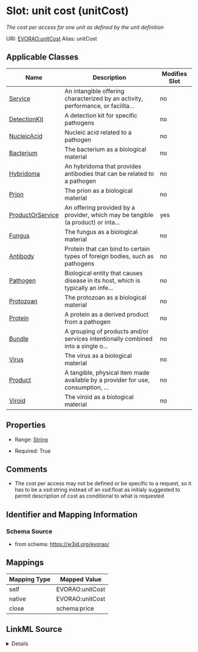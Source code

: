 

# Slot: unit cost (unitCost) 


_The cost per access for one unit as defined by the unit definition_





URI: [EVORAO:unitCost](https://w3id.org/evorao/unitCost)
Alias: unitCost

<!-- no inheritance hierarchy -->





## Applicable Classes

| Name | Description | Modifies Slot |
| --- | --- | --- |
| [Service](Service.md) | An intangible offering characterized by an activity, performance, or facilita... |  no  |
| [DetectionKit](DetectionKit.md) | A detection kit for specific pathogens |  no  |
| [NucleicAcid](NucleicAcid.md) | Nucleic acid related to a pathogen |  no  |
| [Bacterium](Bacterium.md) | The bacterium as a biological material |  no  |
| [Hybridoma](Hybridoma.md) | An hybridoma that provides antibodies that can be related to a pathogen |  no  |
| [Prion](Prion.md) | The prion as a biological material |  no  |
| [ProductOrService](ProductOrService.md) | An offering provided by a provider, which may be tangible (a product) or inta... |  yes  |
| [Fungus](Fungus.md) | The fungus as a biological material |  no  |
| [Antibody](Antibody.md) | Protein that can bind to certain types of foreign bodies, such as pathogens |  no  |
| [Pathogen](Pathogen.md) | Biological entity that causes disease in its host, which is typically an infe... |  no  |
| [Protozoan](Protozoan.md) | The protozoan as a biological material |  no  |
| [Protein](Protein.md) | A protein as a derived product from a pathogen |  no  |
| [Bundle](Bundle.md) | A grouping of products and/or services intentionally combined into a single o... |  no  |
| [Virus](Virus.md) | The virus as a biological material |  no  |
| [Product](Product.md) | A tangible, physical item made available by a provider for use, consumption, ... |  no  |
| [Viroid](Viroid.md) | The viroid as a biological material |  no  |







## Properties

* Range: [String](String.md)

* Required: True





## Comments

* The cost per access may not be defined or be specific to a request, so it has to be a xsd:string instead of an xsd:float as initialy suggested to permit description of cost as conditional to what is requested

## Identifier and Mapping Information







### Schema Source


* from schema: https://w3id.org/evorao/




## Mappings

| Mapping Type | Mapped Value |
| ---  | ---  |
| self | EVORAO:unitCost |
| native | EVORAO:unitCost |
| close | schema:price |




## LinkML Source

<details>
```yaml
name: unitCost
description: The cost per access for one unit as defined by the unit definition
title: unit cost
comments:
- The cost per access may not be defined or be specific to a request, so it has to
  be a xsd:string instead of an xsd:float as initialy suggested to permit description
  of cost as conditional to what is requested
from_schema: https://w3id.org/evorao/
close_mappings:
- schema:price
rank: 1000
ifabsent: string(on request)
alias: unitCost
domain_of:
- ProductOrService
range: string
required: true
recommended: true
multivalued: false

```
</details>